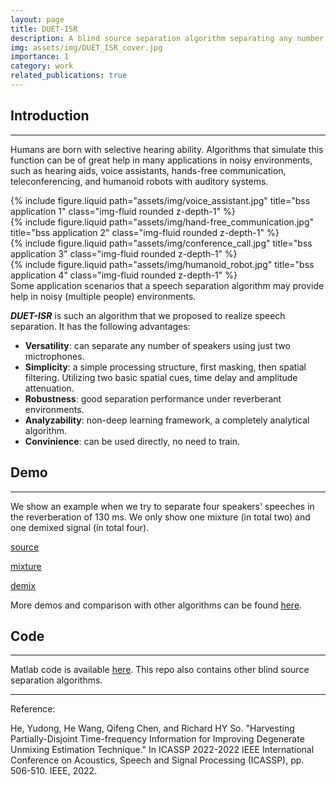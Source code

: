 ```yaml
---
layout: page
title: DUET-ISR
description: A blind source separation algorithm separating any number of sources with two (or more) microphones
img: assets/img/DUET_ISR_cover.jpg
importance: 1
category: work
related_publications: true
---
```


## Introduction
<hr>

Humans are born with selective hearing ability. Algorithms that simulate this function can be of great help in many applications in noisy environments, such as hearing aids, voice assistants, hands-free communication, teleconferencing, and humanoid robots with auditory systems.

<div class="row justify-content-sm-center">
    <div class="col-sm-3 mt-3 mt-md-0">
        {% include figure.liquid path="assets/img/voice_assistant.jpg" title="bss application 1" class="img-fluid rounded z-depth-1" %}
    </div>
    <div class="col-sm-3 mt-3 mt-md-0">
        {% include figure.liquid path="assets/img/hand-free_communication.jpg" title="bss application 2" class="img-fluid rounded z-depth-1" %}
    </div>
    <div class="col-sm-3 mt-3 mt-md-0">
        {% include figure.liquid path="assets/img/conference_call.jpg" title="bss application 3" class="img-fluid rounded z-depth-1" %}
    </div>
    <div class="col-sm-3 mt-3 mt-md-0">
        {% include figure.liquid path="assets/img/humanoid_robot.jpg" title="bss application 4" class="img-fluid rounded z-depth-1" %}
    </div>
</div>
<div class="caption">
    Some application scenarios that a speech separation algorithm may provide help in noisy (multiple people) environments.
</div>

***DUET-ISR*** is such an algorithm that we proposed to realize speech separation. It has the following advantages:

- **Versatility**: can separate any number of speakers using just two mictrophones.
- **Simplicity**: a simple processing structure, first masking, then spatial filtering. Utilizing two basic spatial cues, time delay and amplitude attenuation.
- **Robustness**: good separation performance under reverberant environments.
- **Analyzability**: non-deep learning framework, a completely analytical algorithm.
- **Convinience**: can be used directly, no need to train.

## Demo
<hr>

We show an example when we try to separate four speakers' speeches in the reverberation of 130 ms. We only show one mixture (in total two) and one demixed signal (in total four).

[source](http://ydcnanhe.github.io/assets/audio/project1/2mix4src130ms_sources_1.wav)

[mixture](http://ydcnanhe.github.io/assets/audio/project1/2mix4src130ms_mixtures_mixture1.wav)

[demix](http://ydcnanhe.github.io/assets/audio/project1/2mix4src130ms_duet-isr_demixed1.wav)


More demos and comparison with other algorithms can be found [here](https://ydcnanhe.github.io/demo-icassp2022/).



## Code
<hr>

Matlab code is available [here](https://github.com/ydcnanhe/codes-icassp-2022). This repo also contains other blind source separation algorithms.

<hr>
Reference:

He, Yudong, He Wang, Qifeng Chen, and Richard HY So. "Harvesting Partially-Disjoint Time-frequency Information for Improving Degenerate Unmixing Estimation Technique." In ICASSP 2022-2022 IEEE International Conference on Acoustics, Speech and Signal Processing (ICASSP), pp. 506-510. IEEE, 2022.
